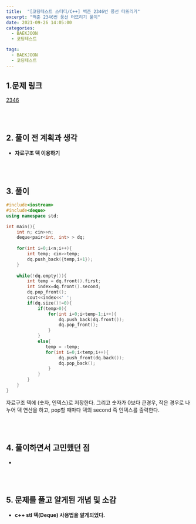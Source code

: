 ```yaml
---
title:  "[코딩테스트 스터디/C++] 백준 2346번 풍선 터뜨리기"
excerpt: "백준 2346번 풍선 터뜨리기 풀이"
date: 2021-09-26 14:05:00
categories:
  - BAEKJOON
  - 코딩테스트

tags:
  - BAEKJOON
  - 코딩테스트
---
```


## 1.문제 링크

[2346](https://www.acmicpc.net/problem/2346)

<br>
<br>

## 2. 풀이 전 계획과 생각

- **자료구조 덱 이용하기**


<br>
<br>

## 3. 풀이

```cpp
#include<iostream>
#include<deque>
using namespace std;

int main(){
    int n; cin>>n;
    deque<pair<int, int> > dq;
    
    for(int i=0;i<n;i++){
        int temp; cin>>temp;
        dq.push_back({temp,i+1});
    }
    
    while(!dq.empty()){
        int temp = dq.front().first;
        int index=dq.front().second;
        dq.pop_front();
        cout<<index<<' ';
        if(dq.size()!=0){
            if(temp>0){
                for(int i=0;i<temp-1;i++){
                    dq.push_back(dq.front());
                    dq.pop_front();
                }
            }
            else{
               temp = -temp;
               for(int i=0;i<temp;i++){
                    dq.push_front(dq.back());
                    dq.pop_back();
                } 
            }
        }
    }
}
```

자료구조 덱에 {숫자, 인덱스}로 저장한다. 그리고 숫자가 0보다 큰경우, 작은 경우로 나누어 덱 연산을 하고, pop할 때마다 덱의 second 즉 인덱스를 출력한다.

<br>
<br>

## 4. 풀이하면서 고민했던 점

- 


<br>
<br>

## 5. 문제를 풀고 알게된 개념 및 소감

- **c++ stl 덱(Deque) 사용법을 알게되었다.**